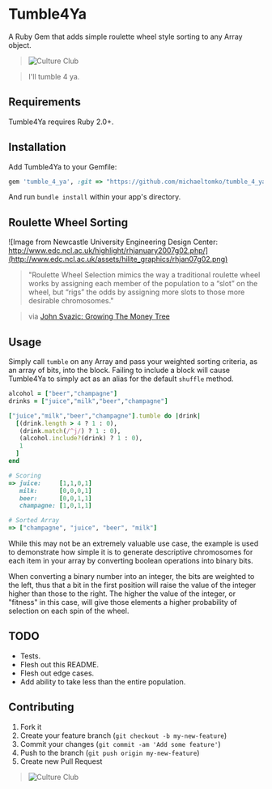 Tumble4Ya
===========

A Ruby Gem that adds simple roulette wheel style sorting to any Array object.

> ![Culture Club](http://24.media.tumblr.com/tumblr_mc0t7x0FAc1r3ifxzo1_500.gif)

> I'll tumble 4 ya.

## Requirements

Tumble4Ya requires Ruby 2.0+.

## Installation

Add Tumble4Ya to your Gemfile:

```ruby
gem 'tumble_4_ya', :git => "https://github.com/michaeltomko/tumble_4_ya.git", :branch => "master" 
```

And run `bundle install` within your app's directory.

## Roulette Wheel Sorting

![Image from Newcastle University Engineering Design Center: http://www.edc.ncl.ac.uk/highlight/rhjanuary2007g02.php/](http://www.edc.ncl.ac.uk/assets/hilite_graphics/rhjan07g02.png)

> "Roulette Wheel Selection mimics the way a traditional roulette wheel works by assigning each member of the population to a “slot” on the wheel, but “rigs” the odds by assigning more slots to those more desirable chromosomes."

> via [John Svazic: Growing The Money Tree](http://growingthemoneytree.com/roulette-wheel-selection/)

## Usage

Simply call `tumble` on any Array and pass your weighted sorting criteria, as an array of bits, into the block. Failing to include a block will cause Tumble4Ya to simply act as an alias for the default `shuffle` method.

```ruby
alcohol = ["beer","champagne"]
drinks = ["juice","milk","beer","champagne"]

["juice","milk","beer","champagne"].tumble do |drink|
  [(drink.length > 4 ? 1 : 0),
   (drink.match(/^j/) ? 1 : 0),
   (alcohol.include?(drink) ? 1 : 0),
   1
  ]
end

# Scoring
=> juice:     [1,1,0,1]
   milk:      [0,0,0,1]
   beer:      [0,0,1,1]
   champagne: [1,0,1,1]

# Sorted Array
=> ["champagne", "juice", "beer", "milk"]
```

While this may not be an extremely valuable use case, the example is used to demonstrate how simple it is to generate descriptive chromosomes for each item in your array by converting boolean operations into binary bits.

When converting a binary number into an integer, the bits are weighted to the left, thus that a bit in the first position will raise the value of the integer higher than those to the right. The higher the value of the integer, or "fitness" in this case, will give those elements a higher probability of selection on each spin of the wheel.

## TODO

* Tests.
* Flesh out this README.
* Flesh out edge cases.
* Add ability to take less than the entire population.

## Contributing

1. Fork it
2. Create your feature branch (`git checkout -b my-new-feature`)
3. Commit your changes (`git commit -am 'Add some feature'`)
4. Push to the branch (`git push origin my-new-feature`)
5. Create new Pull Request

> ![Culture Club](http://media.giphy.com/media/12ayoOAjHcjUaI/giphy.gif)
